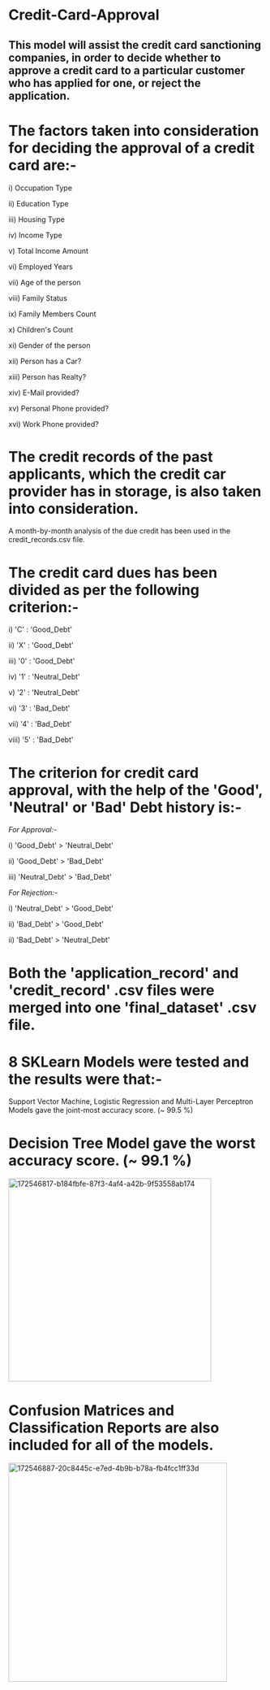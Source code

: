 # Credit-Card-Approval
This model will assist the credit card sanctioning companies, in order to decide whether to approve a credit card to a particular customer who has applied for one, or reject the application.
---

# The factors taken into consideration for deciding the approval of a credit card are:-
i) Occupation Type

ii) Education Type

iii) Housing Type

iv) Income Type

v) Total Income Amount

vi) Employed Years

vii) Age of the person

viii) Family Status

ix) Family Members Count

x) Children's Count

xi) Gender of the person

xii) Person has a Car?

xiii) Person has Realty?

xiv) E-Mail provided?

xv) Personal Phone provided?

xvi) Work Phone provided?

# The credit records of the past applicants, which the credit car provider has in storage, is also taken into consideration.

A month-by-month analysis of the due credit has been used in the credit_records.csv file.
# The credit card dues has been divided as per the following criterion:-

i) 'C' : 'Good_Debt'

ii) 'X' : 'Good_Debt'

iii) '0' : 'Good_Debt'

iv) '1' : 'Neutral_Debt'

v) '2' : 'Neutral_Debt'

vi) '3' : 'Bad_Debt'

vii) '4' : 'Bad_Debt'

viii) '5' : 'Bad_Debt'

# The criterion for credit card approval, with the help of the 'Good', 'Neutral' or 'Bad' Debt history is:-

*For Approval:-*

i) 'Good_Debt' > 'Neutral_Debt'

ii) 'Good_Debt' > 'Bad_Debt'

iii) 'Neutral_Debt' > 'Bad_Debt'

*For Rejection:-*

i) 'Neutral_Debt' > 'Good_Debt'

ii) 'Bad_Debt' > 'Good_Debt'

ii) 'Bad_Debt' > 'Neutral_Debt'

# Both the 'application_record' and 'credit_record' .csv files were merged into one 'final_dataset' .csv file.

# 8 SKLearn Models were tested and the results were that:-

Support Vector Machine, Logistic Regression and Multi-Layer Perceptron Models gave the joint-most accuracy score. (~ 99.5 %)

# Decision Tree Model gave the worst accuracy score. (~ 99.1 %)

<img width="400" alt="172546817-b184fbfe-87f3-4af4-a42b-9f53558ab174" src="https://github.com/user-attachments/assets/ece3d751-16bd-4a99-8472-3b964b159c1d" />

# Confusion Matrices and Classification Reports are also included for all of the models.

<img width="431" alt="172546887-20c8445c-e7ed-4b9b-b78a-fb4fcc1ff33d" src="https://github.com/user-attachments/assets/0c5bf7a0-0753-40e3-a56c-152535708691" />


